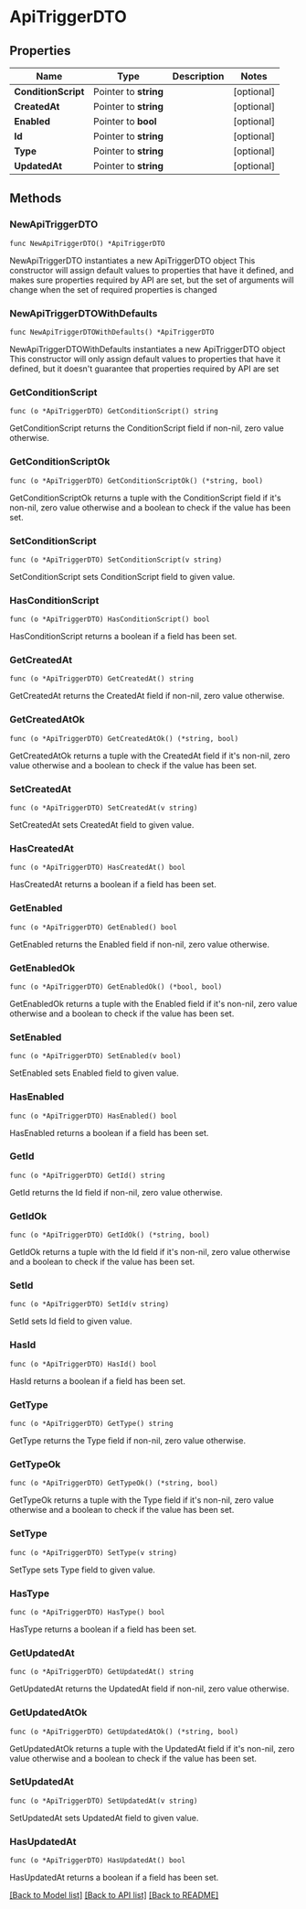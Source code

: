 # ApiTriggerDTO

## Properties

Name | Type | Description | Notes
------------ | ------------- | ------------- | -------------
**ConditionScript** | Pointer to **string** |  | [optional] 
**CreatedAt** | Pointer to **string** |  | [optional] 
**Enabled** | Pointer to **bool** |  | [optional] 
**Id** | Pointer to **string** |  | [optional] 
**Type** | Pointer to **string** |  | [optional] 
**UpdatedAt** | Pointer to **string** |  | [optional] 

## Methods

### NewApiTriggerDTO

`func NewApiTriggerDTO() *ApiTriggerDTO`

NewApiTriggerDTO instantiates a new ApiTriggerDTO object
This constructor will assign default values to properties that have it defined,
and makes sure properties required by API are set, but the set of arguments
will change when the set of required properties is changed

### NewApiTriggerDTOWithDefaults

`func NewApiTriggerDTOWithDefaults() *ApiTriggerDTO`

NewApiTriggerDTOWithDefaults instantiates a new ApiTriggerDTO object
This constructor will only assign default values to properties that have it defined,
but it doesn't guarantee that properties required by API are set

### GetConditionScript

`func (o *ApiTriggerDTO) GetConditionScript() string`

GetConditionScript returns the ConditionScript field if non-nil, zero value otherwise.

### GetConditionScriptOk

`func (o *ApiTriggerDTO) GetConditionScriptOk() (*string, bool)`

GetConditionScriptOk returns a tuple with the ConditionScript field if it's non-nil, zero value otherwise
and a boolean to check if the value has been set.

### SetConditionScript

`func (o *ApiTriggerDTO) SetConditionScript(v string)`

SetConditionScript sets ConditionScript field to given value.

### HasConditionScript

`func (o *ApiTriggerDTO) HasConditionScript() bool`

HasConditionScript returns a boolean if a field has been set.

### GetCreatedAt

`func (o *ApiTriggerDTO) GetCreatedAt() string`

GetCreatedAt returns the CreatedAt field if non-nil, zero value otherwise.

### GetCreatedAtOk

`func (o *ApiTriggerDTO) GetCreatedAtOk() (*string, bool)`

GetCreatedAtOk returns a tuple with the CreatedAt field if it's non-nil, zero value otherwise
and a boolean to check if the value has been set.

### SetCreatedAt

`func (o *ApiTriggerDTO) SetCreatedAt(v string)`

SetCreatedAt sets CreatedAt field to given value.

### HasCreatedAt

`func (o *ApiTriggerDTO) HasCreatedAt() bool`

HasCreatedAt returns a boolean if a field has been set.

### GetEnabled

`func (o *ApiTriggerDTO) GetEnabled() bool`

GetEnabled returns the Enabled field if non-nil, zero value otherwise.

### GetEnabledOk

`func (o *ApiTriggerDTO) GetEnabledOk() (*bool, bool)`

GetEnabledOk returns a tuple with the Enabled field if it's non-nil, zero value otherwise
and a boolean to check if the value has been set.

### SetEnabled

`func (o *ApiTriggerDTO) SetEnabled(v bool)`

SetEnabled sets Enabled field to given value.

### HasEnabled

`func (o *ApiTriggerDTO) HasEnabled() bool`

HasEnabled returns a boolean if a field has been set.

### GetId

`func (o *ApiTriggerDTO) GetId() string`

GetId returns the Id field if non-nil, zero value otherwise.

### GetIdOk

`func (o *ApiTriggerDTO) GetIdOk() (*string, bool)`

GetIdOk returns a tuple with the Id field if it's non-nil, zero value otherwise
and a boolean to check if the value has been set.

### SetId

`func (o *ApiTriggerDTO) SetId(v string)`

SetId sets Id field to given value.

### HasId

`func (o *ApiTriggerDTO) HasId() bool`

HasId returns a boolean if a field has been set.

### GetType

`func (o *ApiTriggerDTO) GetType() string`

GetType returns the Type field if non-nil, zero value otherwise.

### GetTypeOk

`func (o *ApiTriggerDTO) GetTypeOk() (*string, bool)`

GetTypeOk returns a tuple with the Type field if it's non-nil, zero value otherwise
and a boolean to check if the value has been set.

### SetType

`func (o *ApiTriggerDTO) SetType(v string)`

SetType sets Type field to given value.

### HasType

`func (o *ApiTriggerDTO) HasType() bool`

HasType returns a boolean if a field has been set.

### GetUpdatedAt

`func (o *ApiTriggerDTO) GetUpdatedAt() string`

GetUpdatedAt returns the UpdatedAt field if non-nil, zero value otherwise.

### GetUpdatedAtOk

`func (o *ApiTriggerDTO) GetUpdatedAtOk() (*string, bool)`

GetUpdatedAtOk returns a tuple with the UpdatedAt field if it's non-nil, zero value otherwise
and a boolean to check if the value has been set.

### SetUpdatedAt

`func (o *ApiTriggerDTO) SetUpdatedAt(v string)`

SetUpdatedAt sets UpdatedAt field to given value.

### HasUpdatedAt

`func (o *ApiTriggerDTO) HasUpdatedAt() bool`

HasUpdatedAt returns a boolean if a field has been set.


[[Back to Model list]](../README.md#documentation-for-models) [[Back to API list]](../README.md#documentation-for-api-endpoints) [[Back to README]](../README.md)



